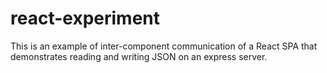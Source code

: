 # react-experiment
This is an example of inter-component communication of a React SPA that demonstrates reading and writing JSON on an express server.
